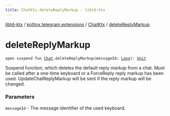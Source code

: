 ```yaml
---
title: ChatKtx.deleteReplyMarkup - libtd-ktx
---
```


[libtd-ktx](../../index.html) / [kotlinx.telegram.extensions](../index.html) / [ChatKtx](index.html) / [deleteReplyMarkup](./delete-reply-markup.html)

# deleteReplyMarkup

`open suspend fun `[`Chat`](https://tdlibx.github.io/td/docs/org/drinkless/td/libcore/telegram/TdApi.Chat.html)`.deleteReplyMarkup(messageId: `[`Long`](https://kotlinlang.org/api/latest/jvm/stdlib/kotlin/-long/index.html)`): `[`Unit`](https://kotlinlang.org/api/latest/jvm/stdlib/kotlin/-unit/index.html)

Suspend function, which deletes the default reply markup from a chat. Must be called after a
one-time keyboard or a ForceReply reply markup has been used. UpdateChatReplyMarkup will be sent
if the reply markup will be changed.

### Parameters

`messageId` - The message identifier of the used keyboard.